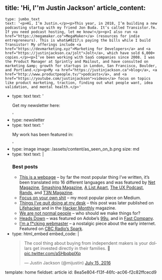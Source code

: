 title: 'Hi, I''m Justin Jackson'
article_content:
  -
    type: jumbo_text
    text: '<p>Hi, I’m Justin.</p><p>This year, in 2018, I’m building a new podcasting startup with my friend Jon Buda. It’s called Transistor.fm. If you need podcast hosting, let me know!</p><p>I also run <a href="https://megamaker.co">MegaMaker</a> (resources for indie entrepreneurs). This is what&#8217;s paying the bills while I build Transistor! My offerings include <a href="https://devmarketing.xyz">Marketing for Developers</a> and <a href="https://justinjackson.ca/jolt">Jolt</a>, which have sold 6,000+ copies.</p><p>I’ve been working with SaaS companies since 2008. I was the Product Manager at Sprintly and Mailout, and have consulted on marketing &amp; growth for startups in London, San Francisco, Boulder, and Portland.</p><p>My <a href="https://justinjackson.ca">blog</a>, <a href="http://www.productpeople.tv/">podcasts</a>, and <a href="https://youtube.com/justinjackson">videos</a> focus on topics like product marketing, traction, finding out what people want, idea validation, and mental health.</p>'
  -
    type: text
    text: '<p>Get my newsletter here:</p>'
  -
    type: newsletter
  -
    type: text
    text: '<p>My work has been featured in:<br></p>'
  -
    type: image
    image: /assets/content/as_seen_on_b.png
    size: md
  -
    type: text
    text: |
      <h3>Best posts</h3><ul> <li>
          <a href="http://justinjackson.ca/words.html">This is a webpage</a>&nbsp;– by far the most popular thing I’ve written, it’s been translated into 16 different languages and was featured by <a href="http://www.creativebloq.com/netmag/web-industry-warned-don-t-forget-power-words-6135573">Net Magazine</a>,&nbsp;<a href="http://www.smashingmagazine.com/2013/10/14/strategies-design-marketing-campaigns/">Smashing Magazine</a>, <a href="https://twitter.com/alistapart/status/347778749107945473">A List Apart</a>, <a href="http://uxpodcast.com/50-james-per-begin-with-words/#comment-3004">The UX Podcast</a>, <a href="https://twitter.com/rands/status/347870413164015616">Rands</a>, and <a href="http://t3n.de/news/justin-jackson-vergesst-flat-design-fancy-css-475524/">T3N Magazine</a>.
      </li> <li>
          <a href="https://justinjackson.ca/focus-on-your-own-shit/">Focus on your own shit</a> – my most popular piece on Medium.
      </li> <li>
          <a title="Things I've quit doing at my desk" href="http://justinjackson.ca/i-quit-my-desk/">Things I’ve quit doing at my desk</a> – this post was later published on <a href="http://lifehacker.com/5944132/things-ive-quit-doing-at-my-desk">Lifehacker</a> and in the <a href="http://hackermonthly.com/issue-34.html">Hacker Monthly</a> magazine.
      </li> <li>
          <a href="http://justinjackson.ca/we-are-not-normal-people/">We are not normal people</a> – who should we make things for?
      </li> <li>
          <a href="https://medium.com/life-hacks/17f71562a063">Heads Down</a> – was featured on Adobe’s&nbsp;<a href="http://99u.com/workbook/16807/go-head-down-for-a-week-to-focus">99u</a>, and in <a href="http://www.fastcompany.com/3012397/leadership-now/for-productive-people-the-position-of-choice-is-head-down">Fast Company</a>.
      </li> <li>
          <a href="https://justinjackson.ca/webmaster">I’m a f*cking webmaster</a> – a nostalgic piece about the early internet. Featured on <a href="http://www.cbc.ca/radio/spark/322-web-brutalism-millennial-interests-and-more-1.3602286/video-why-brutalism-is-the-hottest-trend-in-web-design-1.3602292">CBC Radio’s Spark</a>.</li></ul>
  -
    type: html_embed
    embed_code: |
      <blockquote class="twitter-tweet" data-lang="en"><p lang="en" dir="ltr">The cool thing about buying from independent makers is your dollars get invested directly in their families. 🙌 <a href="https://t.co/aSHbqbplXp">pic.twitter.com/aSHbqbplXp</a></p>&mdash; Justin Jackson (@mijustin) <a href="https://twitter.com/mijustin/status/753771080779571200?ref_src=twsrc%5Etfw">July 15, 2016</a></blockquote>
      <script async src="https://platform.twitter.com/widgets.js" charset="utf-8"></script>
template: home
fieldset: article
id: 8ea5e804-f13f-46fc-ac06-f2c82ffcecd9
